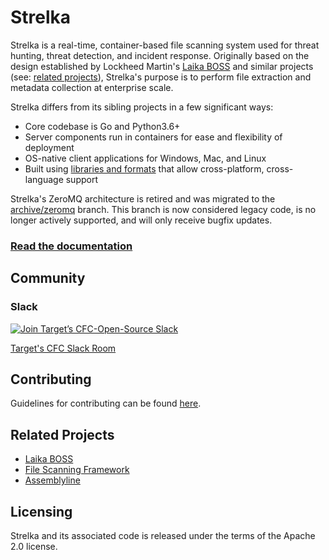 # Strelka
Strelka is a real-time, container-based file scanning system used for threat hunting, threat detection, and incident response. Originally based on the design established by Lockheed Martin's [Laika BOSS](https://github.com/lmco/laikaboss) and similar projects (see: [related projects](#related-projects)), Strelka's purpose is to perform file extraction and metadata collection at enterprise scale.

Strelka differs from its sibling projects in a few significant ways:
* Core codebase is Go and Python3.6+
* Server components run in containers for ease and flexibility of deployment
* OS-native client applications for Windows, Mac, and Linux
* Built using [libraries and formats](#architecture) that allow cross-platform, cross-language support

Strelka's ZeroMQ architecture is retired and was migrated to the [archive/zeromq](https://github.com/target/strelka/tree/archive/zeromq) branch. This branch is now considered legacy code, is no longer actively supported, and will only receive bugfix updates.

### [Read the documentation](https://target.github.io/strelka/)

## Community
### Slack
[![Join Target’s CFC-Open-Source Slack](https://cfc-slack-inv.herokuapp.com/badge.svg?colorA=155799&colorB=159953)](https://join.slack.com/t/cfc-open-source/shared_invite/zt-e54crchh-a6x4iDy18D5lVwFKQoEeEQ)

[Target's CFC Slack Room](https://cfc-open-source.slack.com)

## Contributing
Guidelines for contributing can be found [here](https://github.com/target/strelka/blob/master/CONTRIBUTING.md).

## Related Projects
* [Laika BOSS](https://github.com/lmco/laikaboss)
* [File Scanning Framework](https://github.com/EmersonElectricCo/fsf)
* [Assemblyline](https://bitbucket.org/cse-assemblyline/)

## Licensing
Strelka and its associated code is released under the terms of the Apache 2.0 license.
